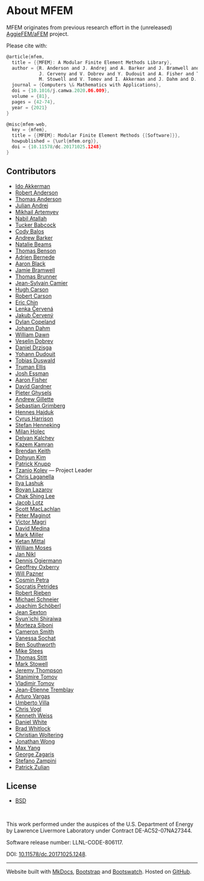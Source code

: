 # About MFEM

MFEM originates from previous research effort in the (unreleased) [AggieFEM/aFEM](https://www.math.tamu.edu/research/vigre/archive/2000c-Lazarov.html) project.

Please cite with:
```c
@article{mfem,
  title = {{MFEM}: A Modular Finite Element Methods Library},
  author = {R. Anderson and J. Andrej and A. Barker and J. Bramwell and J.-S. Camier and
            J. Cerveny and V. Dobrev and Y. Dudouit and A. Fisher and Tz. Kolev and W. Pazner and
            M. Stowell and V. Tomov and I. Akkerman and J. Dahm and D. Medina and S. Zampini},
  journal = {Computers \& Mathematics with Applications},
  doi = {10.1016/j.camwa.2020.06.009},
  volume = {81},
  pages = {42-74},
  year = {2021}
}

@misc{mfem-web,
  key = {mfem},
  title = {{MFEM}: Modular Finite Element Methods {[Software]}},
  howpublished = {\url{mfem.org}},
  doi = {10.11578/dc.20171025.1248}
}
```

<!-- Accumulated Top50 from https://github.com/mfem/mfem/graphs/contributors -->
## Contributors

- [Ido Akkerman](https://www.researchgate.net/profile/Ido_Akkerman/info)
- [Robert Anderson](https://people.llnl.gov/anderson110)
- [Thomas Anderson](https://www.krellinst.org/csgf/fellows/profile?n=anderson2014)
- [Julian Andrej](https://github.com/jandrej)
- [Mikhail Artemyev](https://github.com/martemyev)
- [Nabil Atallah](https://scholar.google.com/citations?user=4HTud3cAAAAJ)
- [Tucker Babcock](https://move.rpi.edu/people/tucker-babcock)
- [Cody Balos](https://people.llnl.gov/balos1)
- [Andrew Barker](https://scholar.google.com/citations?user=m1pd15IAAAAJ&hl=en)
- [Natalie Beams](https://scholar.google.com/citations?user=i67cEEQAAAAJ&hl=en)
- [Thomas Benson](https://github.com/benson31)
- [Adrien Bernede](https://github.com/adrienbernede)
- [Aaron Black](https://github.com/aaroncblack)
- [Jamie Bramwell](https://people.llnl.gov/bramwell1)
- [Thomas Brunner](https://people.llnl.gov/brunner6)
- [Jean-Sylvain Camier](https://people.llnl.gov/camier1)
- [Hugh Carson](https://github.com/hughcars)
- [Robert Carson](https://scholar.google.com/citations?user=RpyyzXkAAAAJ&hl=en)
- [Eric Chin](https://scholar.google.com/citations?user=ix4Y2oMAAAAJ)
- [Lenka Červená](https://github.com/cervenal)
- [Jakub Červený](https://www.linkedin.com/in/jcerveny)
- [Dylan Copeland](https://people.llnl.gov/copeland11)
- [Johann Dahm](https://jdahm.me)
- [William Dawn](https://wcdawn.github.io)
- [Veselin Dobrev](https://people.llnl.gov/dobrev1)
- [Daniel Drzisga](https://www.drzisga.dev)
- [Yohann Dudouit](https://people.llnl.gov/dudouit1)
- [Tobias Duswald](https://www.linkedin.com/in/tobias-duswald-8a5726158/)
- [Truman Ellis](https://github.com/trumanellis)
- [Josh Essman](https://github.com/joshessman-llnl)
- [Aaron Fisher](https://people.llnl.gov/fisher47)
- [David Gardner](https://people.llnl.gov/gardner48)
- [Pieter Ghysels](https://crd.lbl.gov/departments/applied-mathematics/scalable-solvers/members/staff-members/pieter-ghysels-2)
- [Andrew Gillette](https://akgillette.github.io)
- [Sebastian Grimberg](https://scholar.google.com/citations?user=p2FEptUAAAAJ&hl=en)
- [Hennes Hajduk](https://www.mn.uio.no/geo/english/people/aca/metos/hennesh/index.html)
- [Cyrus Harrison](https://people.llnl.gov/harrison37)
- [Stefan Henneking](https://www.oden.utexas.edu/people/1497)
- [Milan Holec](https://people.llnl.gov/holec1)
- [Delyan Kalchev](https://scholar.google.com/citations?user=tqH-TyIAAAAJ&hl=en)
- [Kazem Kamran](https://info.rpi.edu/people/kazem-kamran)
- [Brendan Keith](https://brendankeith.github.io)
- [Dohyun Kim](https://github.com/dohyun-cse)
- [Patrick Knupp](https://dblp.org/pid/38/3416.html)
- [Tzanio Kolev](https://people.llnl.gov/kolev1) &mdash; Project Leader
- [Chris Laganella](https://github.com/Laganellac)
- [Ilya Lashuk](https://scholar.google.com/citations?user=5KQiAUoAAAAJ&hl=en)
- [Boyan Lazarov](https://scholar.google.com/citations?user=06WPX88AAAAJ&hl=en)
- [Chak Shing Lee](https://scholar.google.com/citations?user=WyqnLwsAAAAJ&hl=en)
- [Jacob Lotz](https://github.com/JacobLotz)
- [Scott MacLachlan](https://www.math.mun.ca/~smaclachlan)
- [Peter Maginot](https://www.krellinst.org/csgf/alumni/profile?n=maginot2010)
- [Victor Magri](https://people.llnl.gov/paludettomag1)
- [David Medina](https://github.com/dmed256)
- [Mark Miller](https://people.llnl.gov/miller86)
- [Ketan Mittal](https://people.llnl.gov/mittal3)
- [William Moses](https://wsmoses.com)
- [Jan Nikl](https://github.com/najlkin)
- [Dennis Ogiermann](http://www.lkm.rub.de/institut/team/ogiermann.html)
- [Geoffrey Oxberry](https://github.com/goxberry)
- [Will Pazner](https://pazner.github.io)
- [Cosmin Petra](https://people.llnl.gov/petra1)
- [Socratis Petrides](https://people.llnl.gov/petrides1)
- [Robert Rieben](https://people.llnl.gov/rieben1)
- [Michael Schneier](https://github.com/nnpp-schneier)
- [Joachim Schöberl](https://www.asc.tuwien.ac.at/~schoeberl/wiki/index.php/Joachim_Sch%C3%B6berl)
- [Jean Sexton](https://ccse.lbl.gov/people/jmsexton/index.html)
- [Syun'ichi Shiraiwa](https://scholar.google.com/citations?user=17PZFkoAAAAJ&hl=en)
- [Morteza Siboni](https://www.scorec.rpi.edu/~hakimm2)
- [Cameron Smith](https://www.scorec.rpi.edu/~cwsmith)
- [Vanessa Sochat](https://vsoch.github.io)
- [Ben Southworth](https://scholar.google.com/citations?user=TsGhEAUAAAAJ&hl=en)
- [Mike Stees](https://github.com/mstees)
- [Thomas Stitt](https://github.com/tomstitt)
- [Mark Stowell](https://people.llnl.gov/stowell1)
- [Jeremy Thompson](https://github.com/jeremylt)
- [Stanimire Tomov](https://icl.cs.utk.edu/~tomov)
- [Vladimir Tomov](https://people.llnl.gov/tomov2)
- [Jean-Étienne Tremblay](https://github.com/jetremblay)
- [Arturo Vargas](https://artv3.github.io)
- [Umberto Villa](https://engineering.wustl.edu/faculty/Umberto-Villa.html)
- [Chris Vogl](https://people.llnl.gov/vogl2)
- [Kenneth Weiss](https://people.llnl.gov/weiss27)
- [Daniel White](https://people.llnl.gov/white37)
- [Brad Whitlock](https://github.com/BradWhitlock)
- [Christian Woltering](https://github.com/wo80)
- [Jonathan Wong](https://github.com/jonwong12)
- [Max Yang](https://github.com/kanye-quest)
- [George Zagaris](https://github.com/gzagaris)
- [Stefano Zampini](https://ecrc.kaust.edu.sa/Pages/People.aspx)
- [Patrick Zulian](https://www.ics.usi.ch/index.php/people-detail-page/93-patrick-zulian-sp-1923892153)


## License

- [BSD](https://github.com/mfem/mfem/blob/master/LICENSE)

<br>

This work performed under the auspices of the U.S. Department of Energy
by Lawrence Livermore Laboratory under Contract DE-AC52-07NA27344.

Software release number: LLNL-CODE-806117.

DOI: [10.11578/dc.20171025.1248](https://doi.org/10.11578/dc.20171025.1248).

----

Website built with [MkDocs](https://www.mkdocs.org/), [Bootstrap](https://getbootstrap.com/)
and [Bootswatch](https://bootswatch.com/). Hosted on [GitHub](https://github.com/mfem/).
